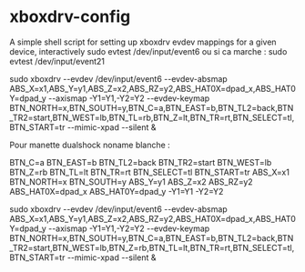 # xboxdrv-config
A simple shell script for setting up xboxdrv evdev mappings for a given device, interactively
sudo evtest /dev/input/event6
ou si ca marche : sudo evtest /dev/input/event21


sudo xboxdrv --evdev /dev/input/event6 --evdev-absmap ABS_X=x1,ABS_Y=y1,ABS_Z=x2,ABS_RZ=y2,ABS_HAT0X=dpad_x,ABS_HAT0Y=dpad_y --axismap -Y1=Y1,-Y2=Y2 --evdev-keymap BTN_NORTH=x,BTN_SOUTH=y,BTN_C=a,BTN_EAST=b,BTN_TL2=back,BTN_TR2=start,BTN_WEST=lb,BTN_TL=rb,BTN_Z=lt,BTN_TR=rt,BTN_SELECT=tl,BTN_START=tr --mimic-xpad --silent &

Pour manette dualshock noname blanche :


BTN_C=a
BTN_EAST=b
BTN_TL2=back
BTN_TR2=start
BTN_WEST=lb
BTN_Z=rb
BTN_TL=lt
BTN_TR=rt
BTN_SELECT=tl
BTN_START=tr
ABS_X=x1
BTN_NORTH=x
BTN_SOUTH=y
ABS_Y=y1
ABS_Z=x2
ABS_RZ=y2
ABS_HAT0X=dpad_x
ABS_HAT0Y=dpad_y
-Y1=Y1
-Y2=Y2


sudo xboxdrv --evdev /dev/input/event6 --evdev-absmap ABS_X=x1,ABS_Y=y1,ABS_Z=x2,ABS_RZ=y2,ABS_HAT0X=dpad_x,ABS_HAT0Y=dpad_y --axismap -Y1=Y1,-Y2=Y2 --evdev-keymap BTN_NORTH=x,BTN_SOUTH=y,BTN_C=a,BTN_EAST=b,BTN_TL2=back,BTN_TR2=start,BTN_WEST=lb,BTN_Z=rb,BTN_TL=lt,BTN_TR=rt,BTN_SELECT=tl,BTN_START=tr --mimic-xpad --silent &

